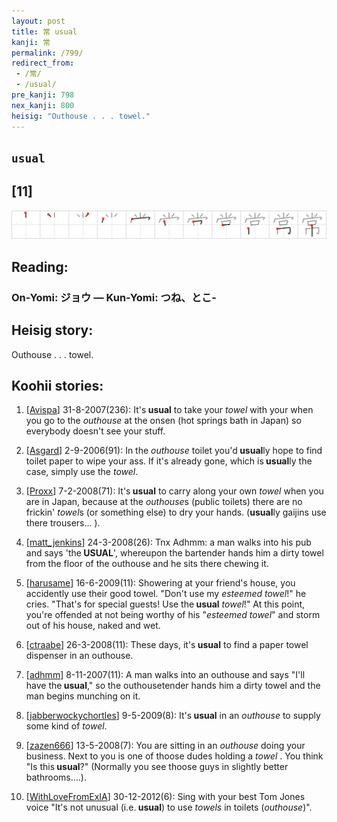 ```yaml
---
layout: post
title: 常 usual
kanji: 常
permalink: /799/
redirect_from:
 - /常/
 - /usual/
pre_kanji: 798
nex_kanji: 800
heisig: "Outhouse . . . towel."
---
```


## `usual`

## [11]

<div class="stroke"><img src="../images/E5B8B8.png" /></div>

## Reading:

### On-Yomi: ジョウ &mdash; Kun-Yomi: つね、とこ-

## Heisig story:

Outhouse . . . towel.

## Koohii stories:

1) [<a href="http://kanji.koohii.com/profile/Avispa">Avispa</a>] 31-8-2007(236): It&#039;s<strong> usual</strong> to take your <em>towel</em> with your when you go to the <em>outhouse</em> at the onsen (hot springs bath in Japan) so everybody doesn&#039;t see your stuff.

2) [<a href="http://kanji.koohii.com/profile/Asgard">Asgard</a>] 2-9-2006(91): In the <em>outhouse</em> toilet you&#039;d<strong> usual</strong>ly hope to find toilet paper to wipe your ass. If it&#039;s already gone, which is<strong> usual</strong>ly the case, simply use the <em>towel</em>.

3) [<a href="http://kanji.koohii.com/profile/Proxx">Proxx</a>] 7-2-2008(71): It&#039;s<strong> usual</strong> to carry along your own <em>towel</em> when you are in Japan, because at the <em>outhouse</em>s (public toilets) there are no frickin&#039; <em>towel</em>s (or something else) to dry your hands. (<strong>usual</strong>ly gaijins use there trousers... ).

4) [<a href="http://kanji.koohii.com/profile/matt_jenkins">matt_jenkins</a>] 24-3-2008(26): Tnx Adhmm: a man walks into his pub and says &#039;the<strong> USUAL</strong>&#039;, whereupon the bartender hands him a dirty towel from the floor of the outhouse and he sits there chewing it.

5) [<a href="http://kanji.koohii.com/profile/harusame">harusame</a>] 16-6-2009(11): Showering at your friend&#039;s house, you accidently use their good towel. &quot;Don&#039;t use my <em>esteemed towel</em>!&quot; he cries. &quot;That&#039;s for special guests! Use the<strong> usual</strong> <em>towel</em>!&quot; At this point, you&#039;re offended at not being worthy of his &quot;<em>esteemed towel</em>&quot; and storm out of his house, naked and wet.

6) [<a href="http://kanji.koohii.com/profile/ctraabe">ctraabe</a>] 26-3-2008(11): These days, it&#039;s<strong> usual</strong> to find a paper towel dispenser in an outhouse.

7) [<a href="http://kanji.koohii.com/profile/adhmm">adhmm</a>] 8-11-2007(11): A man walks into an outhouse and says &quot;I&#039;ll have the<strong> usual</strong>,&quot; so the outhousetender hands him a dirty towel and the man begins munching on it.

8) [<a href="http://kanji.koohii.com/profile/jabberwockychortles">jabberwockychortles</a>] 9-5-2009(8): It&#039;s<strong> usual</strong> in an <em>outhouse</em> to supply some kind of <em>towel</em>.

9) [<a href="http://kanji.koohii.com/profile/zazen666">zazen666</a>] 13-5-2008(7): You are sitting in an <em>outhouse</em> doing your business. Next to you is one of thoose dudes holding a <em>towel</em> . You think &quot;Is this<strong> usual</strong>?&quot; (Normally you see thoose guys in slightly better bathrooms....).

10) [<a href="http://kanji.koohii.com/profile/WithLoveFromExIA">WithLoveFromExIA</a>] 30-12-2012(6): Sing with your best Tom Jones voice &quot;It&#039;s not unusual (i.e.<strong> usual</strong>) to use <em>towels</em> in toilets (<em>outhouse</em>)&quot;.
